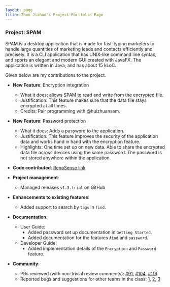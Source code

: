 ```yaml
---
layout: page
title: Zhou Jiahao's Project Portfolio Page
---
```


### Project: SPAM

SPAM is a desktop application that is made for fast-typing marketers to handle large quantities of marketing leads and
contacts efficiently and precisely. It is a CLI application that has UNIX-like command line syntax, and sports an
elegant and modern GUI created with JavaFX. The application is written in Java, and has about 15 kLoC.

Given below are my contributions to the project.

* **New Feature**: Encryption integration
    * What it does: allows SPAM to read and write from the encrypted file.
    * Justification: This feature makes sure that the data file stays encrypted at all times.
    * Credits: Pair programming with @huizhuansam.


* **New Feature**: Password protection
    * What it does: Adds a password to the application.
    * Justification: This feature improves the security of the application data and works hand in hand with the encryption feature.
    * Highlights: One time set up on new data. Able to share the encrypted data file across devices using the same password. The password is not stored anywhere within the application.


* **Code contributed**: [RepoSense link](https://nus-cs2103-ay2122s1.github.io/tp-dashboard/?search=13&sort=groupTitle&sortWithin=title&timeframe=commit&mergegroup=&groupSelect=groupByRepos&breakdown=true&checkedFileTypes=docs~functional-code~test-code~other&since=2021-09-17&tabOpen=true&tabType=authorship&tabAuthor=Zhou-Jiahao-1998&tabRepo=AY2122S1-CS2103T-W13-2%2Ftp%5Bmaster%5D&authorshipIsMergeGroup=false&authorshipFileTypes=docs~functional-code~test-code&authorshipIsBinaryFileTypeChecked=false)


* **Project management**:
    * Managed releases `v1.3.trial` on GitHub
  

* **Enhancements to existing features**:
    * Added support to search by `tags` in `find`.


* **Documentation**:
    * User Guide:
        * Added password set up documentation in `Getting Started`.
        * Added documentation for the features `find` and `password`.
    * Developer Guide:
        * Added implementation details of the `Encryption` and `Password` feature.


* **Community**:
    * PRs reviewed (with non-trivial review comments): [\#91](), [\#104](), [\#116]()
    * Reported bugs and suggestions for other teams in the class: [1](https://github.com/Zhou-Jiahao-1998/ped/issues/1), [2](https://github.com/Zhou-Jiahao-1998/ped/issues/2), [3](https://github.com/Zhou-Jiahao-1998/ped/issues/3)

